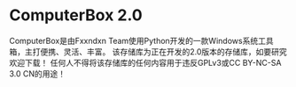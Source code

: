 # ComputerBox 2.0
ComputerBox是由Fxxndxn Team使用Python开发的一款Windows系统工具箱，主打便携、灵活、丰富。
该存储库为正在开发的2.0版本的存储库，如要研究欢迎下载！
任何人不得将该存储库的任何内容用于违反GPLv3或CC BY-NC-SA 3.0 CN的用途！
